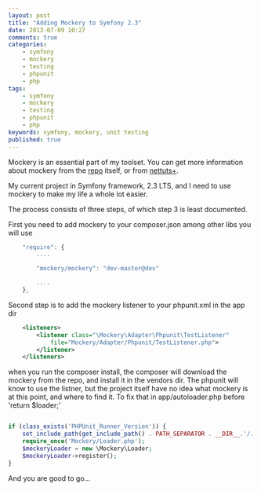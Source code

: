 ```yaml
---
layout: post
title: "Adding Mockery to Symfony 2.3"
date: 2013-07-09 10:27
comments: true
categories:
    - symfony
    - mockery
    - testing
    - phpunit
    - php
tags:
    - symfony
    - mockery
    - testing
    - phpunit
    - php
keywords: symfony, mockery, unit testing
published: true
---
```


Mockery is an essential part of my toolset. You can get more information about mockery from the [repo][mockeryrepo] itself, or from [nettuts+][nettutsurl].

My current project in Symfony framework, 2.3 LTS, and I need to use mockery to make my life a whole lot easier.
<!--more-->
The process consists of three steps, of which step 3 is least documented.

First you need to add mockery to your composer.json among other libs you will use
``` javascript
    "require": {
        ....

        "mockery/mockery": "dev-master@dev"

        ....
    },
```

Second step is to add the mockery listener to your phpunit.xml in the app dir

``` xml
    <listeners>
        <listener class="\Mockery\Adapter\Phpunit\TestListener"
            file="Mockery/Adapter/Phpunit/TestListener.php">
        </listener>
    </listeners>
```

when you run the composer install, the composer will download the mockery from the repo, and install it in the vendors dir.
The phpunit will know to use the listner, but the project itself have no idea what mockery is at this point, and where to find it.
To fix that in app/autoloader.php before 'return $loader;'

``` php

if (class_exists('PHPUnit_Runner_Version')) {
    set_include_path(get_include_path() . PATH_SEPARATOR . __DIR__.'/../vendor/mockery/mockery/library/');
    require_once('Mockery/Loader.php');
    $mockeryLoader = new \Mockery\Loader;
    $mockeryLoader->register();
}

```

And you are good to go...

[mockeryrepo]:https://github.com/padraic/mockery
[nettutsurl]:http://net.tutsplus.com/tutorials/php/mockery-a-better-way/

